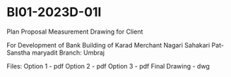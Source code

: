 # BI01-2023D-01I
Plan Proposal Measurement Drawing for Client

For Development of Bank Building of
Karad Merchant Nagari Sahakari Pat-Sanstha maryadit
Branch: Umbraj

Files:
Option 1 - pdf
Option 2 - pdf
Option 3 - pdf
Final Drawing - dwg
